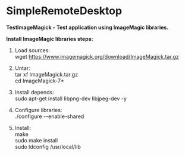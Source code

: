 # SimpleRemoteDesktop
**TestImageMagick - Test application using ImageMagic libraries.**

**Install ImageMagic libraries steps:**
1. Load sources:<br/>
wget https://www.imagemagick.org/download/ImageMagick.tar.gz<br/>

2. Untar:<br/>
tar xf ImageMagick.tar.gz<br/>
cd ImageMagick-7*<br/>

3. Install depends:<br/>
sudo apt-get install libpng-dev libjpeg-dev -y<br/>

4. Configure libraries:<br/>
./configure --enable-shared<br/>

5. Install:<br/>
make<br/>
sudo make install<br/>
sudo ldconfig /usr/local/lib<br/>



